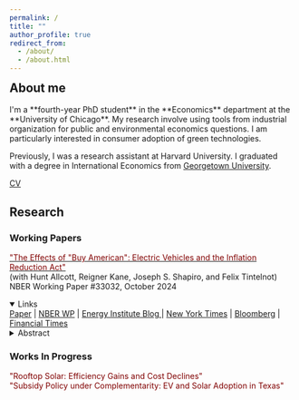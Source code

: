 ```yaml
---
permalink: /
title: ""
author_profile: true
redirect_from: 
  - /about/
  - /about.html
---
```

<style>
  m {color: #800000;}
</style>

<h2 style="margin-top: 0;">About me</h2>
I'm a **fourth-year PhD student** in the **Economics** department at the **University of Chicago**. My research involve using tools from industrial organization for public and environmental economics questions. I am particularly interested in consumer adoption of green technologies.

Previously, I was a research assistant at Harvard University. I graduated with a degree in International Economics from [Georgetown University](https://www.georgetown.edu/jack-the-bulldog/).

<!-- I am a lifelong ([northside](https://www.youtube.com/watch?v=HOp8w2PgHlM)) Chicago sports fan, for better or for worse. -->

<!-- Add a button to CV. No background color, add rect outline with rounded corners -->
<a href="/files/CV_maydanchik_10-2024.pdf">CV</a>

Research
------

### Working Papers

<a href="/files/EVTrade.pdf"><m>"The Effects of "Buy American": Electric Vehicles and the Inflation Reduction Act"</m></a> \
(with Hunt Allcott, Reigner Kane, Joseph S. Shapiro, and Felix Tintelnot) \
NBER Working Paper #33032, October 2024 

<details open>
<summary>Links</summary>
<a href="/files/EVTrade.pdf">Paper</a> | <a href="https://www.nber.org/papers/w33032">NBER WP</a> | <a href="https://energyathaas.wordpress.com/2024/10/07/will-the-iras-buy-american-tilt-help-us-electric-vehicles/"> Energy Institute Blog </a> | <a href="https://www.nytimes.com/2024/10/07/business/economy/electric-vehicle-tax-credits-study.html">New York Times</a> | <a href="https://www.bloomberg.com/news/articles/2024-11-19/us-electric-vehicle-demand-seen-plunging-27-without-tax-credit">Bloomberg</a> | <a href="https://www.ft.com/content/e8f623e1-c75a-478e-ad8f-aa5b05ef6aa0">Financial Times</a>
</details>

<details closed>
<summary>Abstract</summary>
<div style="background-color: #f0f0f0; padding: 10px;">
We study electric vehicle (EV) tax credits in the US Inflation Reduction Act (IRA), the largest climate policy in US history, with three goals. First, we provide the first ex-post microeconomic welfare analysis of this central component of the IRA. Event studies around changes in eligibility for EV tax credits show credits were largely passed-through to consumers. Additionally, domestic content restrictions on tax credits for purchased vehicles have driven enormous shifts to leasing. Our equilibrium model shows that compared to pre-IRA policy, IRA EV credits generated $1.87 of US benefits per dollar spent in 2023, at taxpayer cost of $32,000 per additional EV sold. Compared to scenarios with no EV credits, however, the IRA EV credits created only $1.02 of benefits per dollar of government spending. Second, we characterize the gains from policies targeting heterogeneity in externalities across vehicles. We find that relative to uniform credits, differentiating credits across EVs according to their heterogeneous externalities would substantially increase policy benefits. Third, we quantify tradeoffs in the IRA EV credits between foreign and domestic welfare and between trade and the environment. We find that the IRA EV credits benefit the environment but undermine trade, since they decrease global carbon emissions but use profit shifting to decrease foreign producer surplus. A controversial IRA loophole that removes domestic content restrictions on tax credits for EV leases has negative domestic benefits.
</div>
</details>

<!-- <details closed>
<summary>Media coverage</summary>
</details> -->

### Works In Progress
<div>
<m>"Rooftop Solar: Efficiency Gains and Cost Declines"</m> <br>
<m>"Subsidy Policy under Complementarity: EV and Solar Adoption in Texas"</m>
</div>
